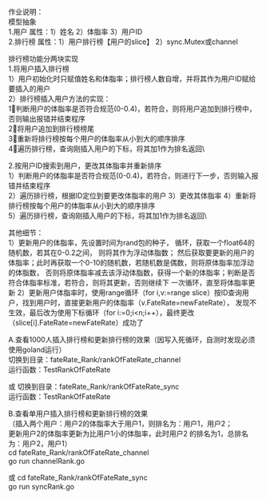 作业说明：\
模型抽象\
1.用户 属性：1）姓名 2）体脂率 3）用户ID\
2.排行榜 属性：1）用户排行榜【用户的slice】 2）sync.Mutex或channel

排行榜功能分两块实现\
1.将用户插入排行榜\
1）用户初始化时只赋值姓名和体脂率；排行榜人数自增，并将其作为用户ID赋给要插入的用户\
2）排行榜插入用户方法的实现：\
    1⃣️判断用户的体脂率是否符合规范(0-0.4)，若符合，则将用户追加到排行榜中，否则输出报错并结束程序\
    2⃣️将用户追加到排行榜榜尾\
    3⃣️重新将排行榜按每个用户的体脂率从小到大的顺序排序\
    4⃣️遍历排行榜，查询刚插入用户的下标，将其加1作为排名返回\

2.按用户ID搜索到用户，更改其体脂率并重新排序\
1）判断用户的体脂率是否符合规范(0-0.4)，若符合，则进行下一步，否则输入报错并结束程序\
2）遍历排行榜，根据ID定位到要更改体脂率的用户
3）更改其体脂率
4）重新将排行榜按每个用户的体脂率从小到大的顺序排序\
5）遍历排行榜，查询刚插入用户的下标，将其加1作为排名返回\

其他细节：\
1）更新用户的体脂率，先设置时间为rand包的种子，
循环，获取一个float64的随机数，若其在0-0.2之间， 则将其作为浮动体脂数；
然后获取要更新的用户的体脂率；此时再获取一个0-10的随机数，若随机数是偶数，则将原体脂率加浮动的体脂数，
否则将原体脂率减去该浮动体脂数，获得一个新的体脂率；判断是否符合体脂率标准，若符合，则将其更新，否则继续下
一次循环，直至将体脂率更新
2）更新用户体脂率时，使用range循环（for i,v:=range slice）按ID查询用户，找到用户时，直接更新用户的体脂率（v.FateRate=newFateRate），
发现不生效，最后改为使用下标循环（for i:=0;i<n;i++），最终更改（slice[i].FateRate=newFateRate）成功了



A.查看1000人插入排行榜和更新排行榜的效果（因写入死循环，自测时发现必须使用goland运行）\
切换到目录：fateRate_Rank/rankOfFateRate_channel\
运行函数：TestRankOfFateRate

或
切换到目录：fateRate_Rank/rankOfFateRate_sync\
运行函数：TestRankOfFateRate

B.查看单用户插入排行榜和更新排行榜的效果\
（插入两个用户：用户2的体脂率大于用户1，则排名为：用户1，用户2；\
更新用户2的体脂率更新为比用户1小的体脂率，此时用户2 的排名为1，总排名为：用户2，用户1）\
cd fateRate_Rank/rankOfFateRate_channel\
go run channelRank.go

或
cd fateRate_Rank/rankOfFateRate_sync\
go run syncRank.go 